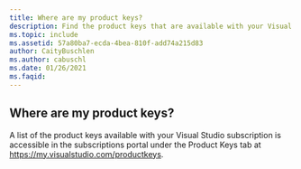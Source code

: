 ```yaml
---
title: Where are my product keys?
description: Find the product keys that are available with your Visual Studio subscription
ms.topic: include
ms.assetid: 57a80ba7-ecda-4bea-810f-add74a215d83
author: CaityBuschlen
ms.author: cabuschl
ms.date: 01/26/2021
ms.faqid: 
---
```


## Where are my product keys? 

A list of the product keys available with your Visual Studio subscription is accessible in the subscriptions portal under the Product Keys tab at <https://my.visualstudio.com/productkeys>.